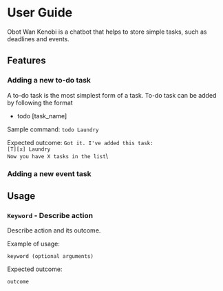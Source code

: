 # User Guide
Obot Wan Kenobi is a chatbot that helps to store simple tasks, such as deadlines and events.
## Features 

### Adding a new to-do task
A to-do task is the most simplest form of a task.
To-do task can be added by following the format
* todo [task_name]

Sample command:
`todo Laundry`

Expected outcome:
`Got it. I've added this task:`\
`[T][x] Laundry`\
`Now you have X tasks in the list`\

### Adding a new event task

## Usage

### `Keyword` - Describe action

Describe action and its outcome.

Example of usage: 

`keyword (optional arguments)`

Expected outcome:

`outcome`
